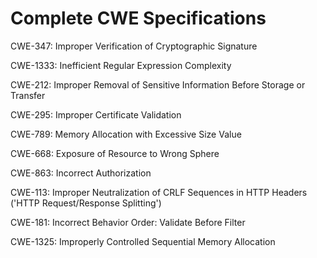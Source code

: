 

# Complete CWE Specifications

CWE-347: Improper Verification of Cryptographic Signature

CWE-1333: Inefficient Regular Expression Complexity

CWE-212: Improper Removal of Sensitive Information Before Storage or Transfer

CWE-295: Improper Certificate Validation

CWE-789: Memory Allocation with Excessive Size Value

CWE-668: Exposure of Resource to Wrong Sphere

CWE-863: Incorrect Authorization

CWE-113: Improper Neutralization of CRLF Sequences in HTTP Headers ('HTTP Request/Response Splitting')

CWE-181: Incorrect Behavior Order: Validate Before Filter

CWE-1325: Improperly Controlled Sequential Memory Allocation